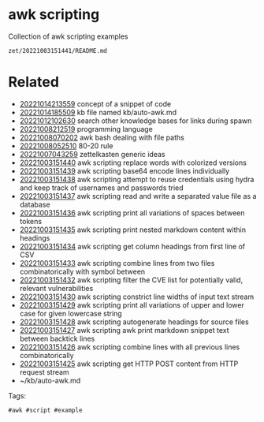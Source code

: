 # awk scripting

Collection of awk scripting examples

` zet/20221003151441/README.md `

# Related

- [20221014213559](/zet/20221014213559/README.md) concept of a snippet of code
- [20221014185509](/zet/20221014185509/README.md) kb file named kb/auto-awk.md
- [20221012102630](/zet/20221012102630/README.md) search other knowledge bases for links during spawn
- [20221008212519](/zet/20221008212519/README.md) programming language
- [20221008070202](/zet/20221008070202/README.md) awk bash dealing with file paths
- [20221008052510](/zet/20221008052510/README.md) 80-20 rule
- [20221007043259](/zet/20221007043259/README.md) zettelkasten generic ideas
- [20221003151440](/zet/20221003151440/README.md) awk scripting replace words with colorized versions
- [20221003151439](/zet/20221003151439/README.md) awk scripting base64 encode lines individually
- [20221003151438](/zet/20221003151438/README.md) awk scripting attempt to reuse credentials using hydra and keep track of usernames and passwords tried
- [20221003151437](/zet/20221003151437/README.md) awk scripting read and write a separated value file as a database
- [20221003151436](/zet/20221003151436/README.md) awk scripting print all variations of spaces between tokens
- [20221003151435](/zet/20221003151435/README.md) awk scripting print nested markdown content within headings
- [20221003151434](/zet/20221003151434/README.md) awk scripting get column headings from first line of CSV
- [20221003151433](/zet/20221003151433/README.md) awk scripting combine lines from two files combinatorically with symbol between
- [20221003151432](/zet/20221003151432/README.md) awk scripting filter the CVE list for potentially valid, relevant vulnerabilities
- [20221003151430](/zet/20221003151430/README.md) awk scripting constrict line widths of input text stream
- [20221003151429](/zet/20221003151429/README.md) awk scripting print all variations of upper and lower case for given lowercase string
- [20221003151428](/zet/20221003151428/README.md) awk scripting autogenerate headings for source files
- [20221003151427](/zet/20221003151427/README.md) awk scripting awk print markdown snippet text between backtick lines
- [20221003151426](/zet/20221003151426/README.md) awk scripting combine lines with all previous lines combinatorically
- [20221003151425](/zet/20221003151425/README.md) awk scripting get HTTP POST content from HTTP request stream
- ~/kb/auto-awk.md

Tags:

    #awk #script #example 
